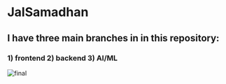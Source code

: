 # JalSamadhan
## I have three main branches in in this repository:
### 1) frontend 2) backend 3) AI/ML 
![final](https://github.com/XxPython28xX/JalSamadhan/assets/107495159/4f8d890e-5984-43cb-9213-ca5f2c1a627f)

